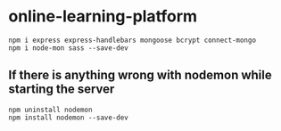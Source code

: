 # online-learning-platform

```
npm i express express-handlebars mongoose bcrypt connect-mongo
npm i node-mon sass --save-dev
```

## If there is anything wrong with nodemon while starting the server

```
npm uninstall nodemon
npm install nodemon --save-dev
```
